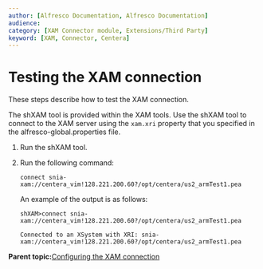 ```yaml
---
author: [Alfresco Documentation, Alfresco Documentation]
audience: 
category: [XAM Connector module, Extensions/Third Party]
keyword: [XAM, Connector, Centera]
---
```


# Testing the XAM connection

These steps describe how to test the XAM connection.

The shXAM tool is provided within the XAM tools. Use the shXAM tool to connect to the XAM server using the `xam.xri` property that you specified in the alfresco-global.properties file.

1.  Run the shXAM tool.

2.  Run the following command:

    `connect snia-xam://centera_vim!128.221.200.60?/opt/centera/us2_armTest1.pea`

    An example of the output is as follows:

    ```
    shXAM>connect snia-xam://centera_vim!128.221.200.60?/opt/centera/us2_armTest1.pea
    
    Connected to an XSystem with XRI: snia-xam://centera_vim!128.221.200.60?/opt/centera/us2_armTest1.pea
    ```


**Parent topic:**[Configuring the XAM connection](../tasks/xam-connection-config.md)

